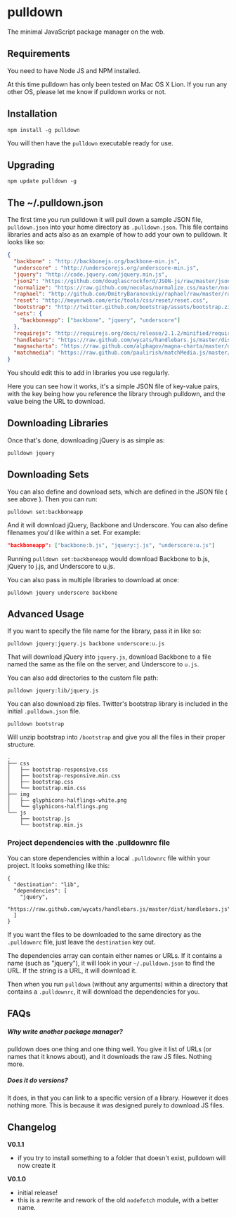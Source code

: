 # pulldown

The minimal JavaScript package manager on the web.

## Requirements

You need to have Node JS and NPM installed.

At this time pulldown has only been tested on Mac OS X Lion. If you run any other OS, please let me know if pulldown works or not.

## Installation

```
npm install -g pulldown
```

You will then have the `pulldown` executable ready for use.

## Upgrading

```
npm update pulldown -g
```

## The ~/.pulldown.json

The first time you run pulldown it will pull down a sample JSON file, `pulldown.json` into your home directory as `.pulldown.json`. This file contains libraries and acts also as an example of how to add your own to pulldown. It looks like so:

```json
{
  "backbone" : "http://backbonejs.org/backbone-min.js",
  "underscore" : "http://underscorejs.org/underscore-min.js",
  "jquery": "http://code.jquery.com/jquery.min.js",
  "json2": "https://github.com/douglascrockford/JSON-js/raw/master/json2.js",
  "normalize": "https://raw.github.com/necolas/normalize.css/master/normalize.css",
  "raphael": "http://github.com/DmitryBaranovskiy/raphael/raw/master/raphael-min.js",
  "reset": "http://meyerweb.com/eric/tools/css/reset/reset.css",
  "bootstrap": "http://twitter.github.com/bootstrap/assets/bootstrap.zip",
  "sets": {
    "backboneapp": ["backbone", "jquery", "underscore"]
  },
  "requirejs": "http://requirejs.org/docs/release/2.1.2/minified/require.js",
  "handlebars": "https://raw.github.com/wycats/handlebars.js/master/dist/handlebars.js",
  "magnacharta": "https://raw.github.com/alphagov/magna-charta/master/dist/magna-charta.min.js",
  "matchmedia": "https://raw.github.com/paulirish/matchMedia.js/master/matchMedia.js"
}
```

You should edit this to add in libraries you use regularly.

Here you can see how it works, it's a simple JSON file of key-value pairs, with the key being how you reference the library through pulldown, and the value being the URL to download.

## Downloading Libraries

Once that's done, downloading jQuery is as simple as:

```
pulldown jquery
```

## Downloading Sets

You can also define and download sets, which are defined in the JSON file ( see above ). Then you can run:

```
pulldown set:backboneapp
```

And it will download jQuery, Backbone and Underscore. You can also define filenames you'd like within a set. For example:

```json
"backboneapp": ["backbone:b.js", "jquery:j.js", "underscore:u.js"]
```

Running `pulldown set:backboneapp` would download Backbone to b.js, jQuery to j.js, and Underscore to u.js.

You can also pass in multiple libraries to download at once:

```
pulldown jquery underscore backbone
```

## Advanced Usage

If you want to specify the file name for the library, pass it in like so:

```
pulldown jquery:jquery.js backbone underscore:u.js
```

That will download jQuery into `jquery.js`, download Backbone to a file named the same as the file on the server, and Underscore to `u.js`.

You can also add directories to the custom file path:

```
pulldown jquery:lib/jquery.js
```

You can also download zip files. Twitter's bootstrap library is included in the initial `.pulldown.json` file.

```
pulldown bootstrap
```

Will unzip bootstrap into `/bootstrap` and give you all the files in their proper structure.

```
.
├── css
│   ├── bootstrap-responsive.css
│   ├── bootstrap-responsive.min.css
│   ├── bootstrap.css
│   └── bootstrap.min.css
├── img
│   ├── glyphicons-halflings-white.png
│   └── glyphicons-halflings.png
└── js
    ├── bootstrap.js
    └── bootstrap.min.js
```


### Project dependencies with the .pulldownrc file

You can store dependencies within a local `.pulldownrc` file within your project. It looks something like this:

```
{
  "destination": "lib",
  "dependencies": [
    "jquery",
    "https://raw.github.com/wycats/handlebars.js/master/dist/handlebars.js"
  ]
}
```

If you want the files to be downloaded to the same directory as the `.pulldownrc` file, just leave the `destination` key out.

The dependencies array can contain either names or URLs. If it contains a name (such as "jquery"), it will look in your `~/.pulldown.json` to find the URL. If the string is a URL, it will download it.

Then when you run `pulldown` (without any arguments) within a directory that contains a `.pulldownrc`, it will download the dependencies for you.

## FAQs

##### Why write another package manager?
pulldown does one thing and one thing well. You give it  list of URLs (or names that it knows about), and it downloads the raw JS files. Nothing more.

##### Does it do versions?
It does, in that you can link to a specific version of a library. However it does nothing more. This is because it was designed purely to download JS files.


## Changelog

__V0.1.1__
- if you try to install something to a folder that doesn't exist, pulldown will now create it

__V0.1.0__
- initial release!
- this is a rewrite and rework of the old `nodefetch` module, with a better name.

